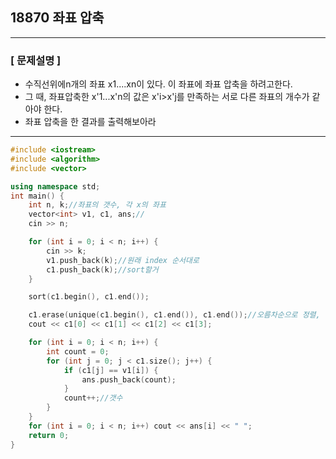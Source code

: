 ## 18870 좌표 압축

---
### [ 문제설명 ]

- 수직선위에n개의 좌표 x1....xn이 있다. 이 좌표에 좌표 압축을 하려고한다.
- 그 때, 좌표압축한 x'1...x'n의 값은 x'i>x'j를 만족하는 서로 다른 좌표의 개수가 같아야 한다.
- 좌표 압축을 한 결과를 출력해보아라


---

```cpp
#include <iostream>
#include <algorithm>
#include <vector>

using namespace std;
int main() {
    int n, k;//좌표의 갯수, 각 x의 좌표
    vector<int> v1, c1, ans;//
    cin >> n;

    for (int i = 0; i < n; i++) {
        cin >> k;
        v1.push_back(k);//원래 index 순서대로
        c1.push_back(k);//sort할거
    }

    sort(c1.begin(), c1.end());

    c1.erase(unique(c1.begin(), c1.end()), c1.end());//오름차순으로 정렬, 겹치는 수 제거
    cout << c1[0] << c1[1] << c1[2] << c1[3];

    for (int i = 0; i < n; i++) {
        int count = 0;
        for (int j = 0; j < c1.size(); j++) {
            if (c1[j] == v1[i]) {
                ans.push_back(count);
            }
            count++;//갯수
        }
    }
    for (int i = 0; i < n; i++) cout << ans[i] << " ";
    return 0;
}
